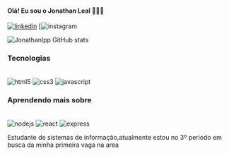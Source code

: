 
#### Olá! Eu sou o Jonathan Leal 🙋🏽‍♂️

[![linkedin](https://img.shields.io/badge/LinkedIn-0077B5?style=for-the-badge&logo=linkedin&logoColor=white)](https://www.linkedin.com/in/jonathan-leal-b2852820b/)
[![instagram](https://img.shields.io/badge/Instagram-E4405F?style=for-the-badge&logo=instagram&logoColor=white)

![Jonathanlpp GitHub stats](https://github-readme-stats.vercel.app/api?username=jonathanlpp&show_icons=true&theme=tokyonight)

### Tecnologias
<div style="display: inline_block"></br>
  <img align=center alt="html5" src="https://img.shields.io/badge/HTML5-E34F26?style=for-the-    badge&logo=html5&logoColor=white">  
 <img align=center alt="css3" src="https://img.shields.io/badge/CSS3-1572B6?style=for-the-badge&logo=css3&logoColor=white">
 <img align=center alt="javascript" src="https://img.shields.io/badge/JavaScript-F7DF1E?style=for-the-badge&logo=javascript&logoColor=black">
</div>

### Aprendendo mais sobre
<div style="display: inline_block"></br>
  <img align=center alt="nodejs" src="https://img.shields.io/badge/Node.js-43853D?style=for-the-badge&logo=node.js&logoColor=white">
 <img align=center alt="react" src="https://img.shields.io/badge/React-20232A?style=for-the-badge&logo=react&logoColor=61DAFB">
 <img align=center alt="express" src="https://img.shields.io/badge/Express.js-404D59?style=for-the-badge">
</div>

Estudante de sistemas de informação,atualmente estou no 3º periodo em busca da minha primeira vaga na area 

